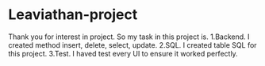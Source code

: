 # Leaviathan-project
Thank you for interest in project.
So my task in this project is.
1.Backend.
  I created method insert, delete, select, update.
2.SQL.
  I created table SQL for this project.
3.Test.
  I haved test every UI to ensure it worked perfectly.
